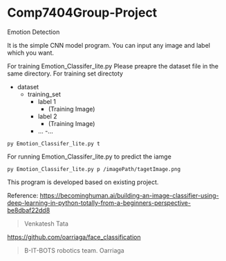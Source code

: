 # Comp7404Group-Project
Emotion Detection

It is the simple CNN model program.
You can input any image and label which you want.

For training Emotion_Classifer_lite.py
Please preapre the dataset file in the same directory.
For training set directoty
- dataset
  - training_set
    - label 1
      - (Training Image)
    - label 2
      - (Training Image)
    - ...
      -...
   
```
py Emotion_Classifer_lite.py t
```

For running Emotion_Classifer_lite.py to predict the iamge

```
py Emotion_Classifer_lite.py p /imagePath/tagetImage.png
```



This program is developed based on existing project.

Reference:
https://becominghuman.ai/building-an-image-classifier-using-deep-learning-in-python-totally-from-a-beginners-perspective-be8dbaf22dd8
> Venkatesh Tata


https://github.com/oarriaga/face_classification
> B-IT-BOTS robotics team.
> Oarriaga




